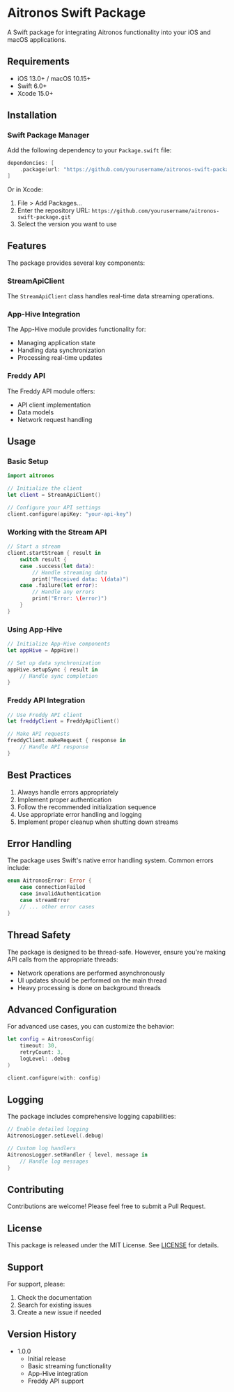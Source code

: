 # Aitronos Swift Package

A Swift package for integrating Aitronos functionality into your iOS and macOS applications.

## Requirements

- iOS 13.0+ / macOS 10.15+
- Swift 6.0+
- Xcode 15.0+

## Installation

### Swift Package Manager

Add the following dependency to your `Package.swift` file:

```swift
dependencies: [
    .package(url: "https://github.com/yourusername/aitronos-swift-package.git", from: "1.0.0")
]
```

Or in Xcode:
1. File > Add Packages...
2. Enter the repository URL: `https://github.com/yourusername/aitronos-swift-package.git`
3. Select the version you want to use

## Features

The package provides several key components:

### StreamApiClient

The `StreamApiClient` class handles real-time data streaming operations.

### App-Hive Integration

The App-Hive module provides functionality for:
- Managing application state
- Handling data synchronization
- Processing real-time updates

### Freddy API

The Freddy API module offers:
- API client implementation
- Data models
- Network request handling

## Usage

### Basic Setup

```swift
import aitronos

// Initialize the client
let client = StreamApiClient()

// Configure your API settings
client.configure(apiKey: "your-api-key")
```

### Working with the Stream API

```swift
// Start a stream
client.startStream { result in
    switch result {
    case .success(let data):
        // Handle streaming data
        print("Received data: \(data)")
    case .failure(let error):
        // Handle any errors
        print("Error: \(error)")
    }
}
```

### Using App-Hive

```swift
// Initialize App-Hive components
let appHive = AppHive()

// Set up data synchronization
appHive.setupSync { result in
    // Handle sync completion
}
```

### Freddy API Integration

```swift
// Use Freddy API client
let freddyClient = FreddyApiClient()

// Make API requests
freddyClient.makeRequest { response in
    // Handle API response
}
```

## Best Practices

1. Always handle errors appropriately
2. Implement proper authentication
3. Follow the recommended initialization sequence
4. Use appropriate error handling and logging
5. Implement proper cleanup when shutting down streams

## Error Handling

The package uses Swift's native error handling system. Common errors include:

```swift
enum AitronosError: Error {
    case connectionFailed
    case invalidAuthentication
    case streamError
    // ... other error cases
}
```

## Thread Safety

The package is designed to be thread-safe. However, ensure you're making API calls from the appropriate threads:
- Network operations are performed asynchronously
- UI updates should be performed on the main thread
- Heavy processing is done on background threads

## Advanced Configuration

For advanced use cases, you can customize the behavior:

```swift
let config = AitronosConfig(
    timeout: 30,
    retryCount: 3,
    logLevel: .debug
)

client.configure(with: config)
```

## Logging

The package includes comprehensive logging capabilities:

```swift
// Enable detailed logging
AitronosLogger.setLevel(.debug)

// Custom log handlers
AitronosLogger.setHandler { level, message in
    // Handle log messages
}
```

## Contributing

Contributions are welcome! Please feel free to submit a Pull Request.

## License

This package is released under the MIT License. See [LICENSE](LICENSE) for details.

## Support

For support, please:
1. Check the documentation
2. Search for existing issues
3. Create a new issue if needed

## Version History

- 1.0.0
  - Initial release
  - Basic streaming functionality
  - App-Hive integration
  - Freddy API support 